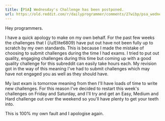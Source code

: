 ```yaml
---
title: [PSA] Wednesday's Challenge has been postponed.
url: https://old.reddit.com/r/dailyprogrammer/comments/27wibp/psa_wednesdays_challenge_has_been_postponed/
---
```


Hey programmers.

I have a quick apology to make on my own behalf. For the past few weeks the challenges that I (/u/Elite6809) have put out have not been fully up to scratch by my own standards. This is because I made the mistake of choosing to submit challenges during the time I had exams. I tried to put out quality, engaging challenges during this time but coming up with a good quality challenge for this subreddit can easily take hours each. My revision got in the way of this meaning I've had to submit challenges which may have not engaged you as well as they should have.

My last exam is tomorrow meaning from then I'll have loads of time to write new challenges. For this reason I've decided to restart this week's challenges on Friday and Saturday, and I'll try and get an Easy, Medium and Hard challenge out over the weekend so you'll have plenty to get your teeth into. 

This is 100% my own fault and I apologise again.